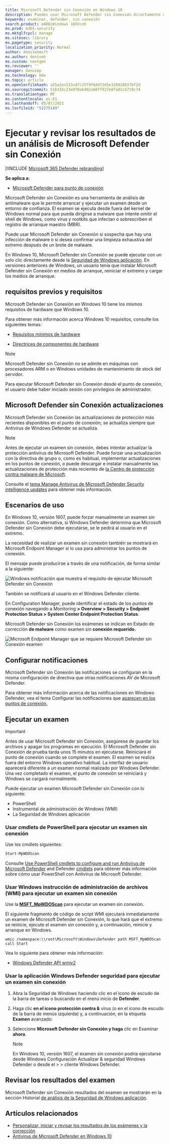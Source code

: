 ```yaml
---
title: Microsoft Defender sin Conexión en Windows 10
description: Puedes usar Microsoft Defender sin Conexión directamente desde la Antivirus de Windows Defender aplicación. También puede administrar cómo se implementa en la red.
keywords: examinar, defender, sin conexión
search.product: eADQiWindows 10XVcnh
ms.prod: m365-security
ms.mktglfcycl: manage
ms.sitesec: library
ms.pagetype: security
localization_priority: Normal
author: denisebmsft
ms.author: deniseb
ms.custom: nextgen
ms.reviewer: ''
manager: dansimp
ms.technology: mde
ms.topic: article
ms.openlocfilehash: a25a2ec513cd7c25f9f6ddf3d5e328928837bf2d
ms.sourcegitcommit: 51b316c23e070ab402a687f927e8fa01cb719c74
ms.translationtype: MT
ms.contentlocale: es-ES
ms.lasthandoff: 05/07/2021
ms.locfileid: "52275149"
---
```

# <a name="run-and-review-the-results-of-a-microsoft-defender-offline-scan"></a>Ejecutar y revisar los resultados de un análisis de Microsoft Defender sin Conexión

[!INCLUDE [Microsoft 365 Defender rebranding](../../includes/microsoft-defender.md)]


**Se aplica a:**

- [Microsoft Defender para punto de conexión](/microsoft-365/security/defender-endpoint/)

Microsoft Defender sin Conexión es una herramienta de análisis de antimalware que le permite arrancar y ejecutar un examen desde un entorno de confianza. El examen se ejecuta desde fuera del kernel de Windows normal para que pueda dirigirse a malware que intente omitir el shell de Windows, como virus y rootkits que infectan o sobrescriben el registro de arranque maestro (MBR).

Puede usar Microsoft Defender sin Conexión si sospecha que hay una infección de malware o si desea confirmar una limpieza exhaustiva del extremo después de un brote de malware.

En Windows 10, Microsoft Defender sin Conexión se puede ejecutar con un solo clic directamente desde la [Seguridad de Windows aplicación](microsoft-defender-security-center-antivirus.md). En versiones anteriores de Windows, un usuario tenía que instalar Microsoft Defender sin Conexión en medios de arranque, reiniciar el extremo y cargar los medios de arranque.

## <a name="prerequisites-and-requirements"></a>requisitos previos y requisitos

Microsoft Defender sin Conexión en Windows 10 tiene los mismos requisitos de hardware que Windows 10. 

Para obtener más información acerca Windows 10 requisitos, consulte los siguientes temas:

- [Requisitos mínimos de hardware](/windows-hardware/design/minimum/minimum-hardware-requirements-overview)

- [Directrices de componentes de hardware](/windows-hardware/design/component-guidelines/components)

> [!NOTE]
> Microsoft Defender sin Conexión no se admite en máquinas con procesadores ARM o en Windows unidades de mantenimiento de stock del servidor.

Para ejecutar Microsoft Defender sin Conexión desde el punto de conexión, el usuario debe haber iniciado sesión con privilegios de administrador.
 
## <a name="microsoft-defender-offline-updates"></a>Microsoft Defender sin Conexión actualizaciones

Microsoft Defender sin Conexión las actualizaciones de protección más recientes disponibles en el punto de conexión; se actualiza siempre que Antivirus de Windows Defender se actualiza. 

> [!NOTE]
> Antes de ejecutar un examen sin conexión, debes intentar actualizar la protección antivirus de Microsoft Defender. Puede forzar una actualización con la directiva de grupo o, como es habitual, implementar actualizaciones en los puntos de conexión, o puede descargar e instalar manualmente las actualizaciones de protección más recientes de [la Centro de protección contra malware de Microsoft](https://www.microsoft.com/security/portal/definitions/adl.aspx).

Consulte el [tema Manage Antivirus de Microsoft Defender Security intelligence updates](manage-protection-updates-microsoft-defender-antivirus.md) para obtener más información.

## <a name="usage-scenarios"></a>Escenarios de uso

En Windows 10, versión 1607, puede forzar manualmente un examen sin conexión. Como alternativa, si Windows Defender determina que Microsoft Defender sin Conexión debe ejecutarse, se le pedirá al usuario en el extremo. 

La necesidad de realizar un examen sin conexión también se mostrará en Microsoft Endpoint Manager si lo usa para administrar los puntos de conexión.

El mensaje puede producirse a través de una notificación, de forma similar a la siguiente:

![Windows notificación que muestra el requisito de ejecutar Microsoft Defender sin Conexión](images/defender/notification.png)

También se notificará al usuario en el Windows Defender cliente.

En Configuration Manager, puede identificar el estado de los puntos de conexión navegando a Monitoring **> Overview > Security > Endpoint Protection Status > System Center Endpoint Protection Status**. 

Microsoft Defender sin Conexión los exámenes se indican en Estado de corrección **de malware** como examen sin **conexión requerido.**

![Microsoft Endpoint Manager que se requiere Microsoft Defender sin Conexión examen](images/defender/sccm-wdo.png)

## <a name="configure-notifications"></a>Configurar notificaciones

Microsoft Defender sin Conexión las notificaciones se configuran en la misma configuración de directiva que otras notificaciones AV de Microsoft Defender.

Para obtener más información acerca de las notificaciones en Windows Defender, vea el tema Configurar las notificaciones que [aparecen en los puntos de conexión.](configure-notifications-microsoft-defender-antivirus.md)

## <a name="run-a-scan"></a>Ejecutar un examen 

> [!IMPORTANT]
> Antes de usar Microsoft Defender sin Conexión, asegúrese de guardar los archivos y apagar los programas en ejecución. El Microsoft Defender sin Conexión de prueba tarda unos 15 minutos en ejecutarse. Reiniciará el punto de conexión cuando se complete el examen. El examen se realiza fuera del entorno Windows operativo habitual. La interfaz de usuario aparecerá diferente a un examen normal realizado por Windows Defender. Una vez completado el examen, el punto de conexión se reiniciará y Windows se cargará normalmente.

Puede ejecutar un examen Microsoft Defender sin Conexión con lo siguiente:

- PowerShell
- Instrumental de administración de Windows (WMI)
- La Seguridad de Windows aplicación



### <a name="use-powershell-cmdlets-to-run-an-offline-scan"></a>Usar cmdlets de PowerShell para ejecutar un examen sin conexión

Use los cmdlets siguientes:

```PowerShell
Start-MpWDOScan
```

Consulte [Use PowerShell cmdlets to configure and run Antivirus de Microsoft Defender](use-powershell-cmdlets-microsoft-defender-antivirus.md) and Defender [cmdlets](/powershell/module/defender/) para obtener más información sobre cómo usar PowerShell con Antivirus de Microsoft Defender.

### <a name="use-windows-management-instruction-wmi-to-run-an-offline-scan"></a>Usar Windows instrucción de administración de archivos (WMI) para ejecutar un examen sin conexión

Use la [**MSFT_MpWDOScan**](/previous-versions/windows/desktop/legacy/dn455323(v=vs.85)) para ejecutar un examen sin conexión.

El siguiente fragmento de código de script WMI ejecutará inmediatamente un examen de Microsoft Defender sin Conexión, lo que hará que el extremo se reinicie, ejecute el examen sin conexión y, a continuación, reinicie y arranque en Windows.

```console
wmic /namespace:\\root\Microsoft\Windows\Defender path MSFT_MpWDOScan call Start 
```

Vea lo siguiente para obtener más información:
- [Windows Defender API wmiv2](/previous-versions/windows/desktop/defender/windows-defender-wmiv2-apis-portal)


### <a name="use-the-windows-defender-security-app-to-run-an-offline-scan"></a>Usar la aplicación Windows Defender seguridad para ejecutar un examen sin conexión

1. Abra la Seguridad de Windows haciendo clic en el icono de escudo de la barra de tareas o buscando en el menú inicio de **Defender**.

2. Haga clic **en el icono protección contra &** virus (o en el icono de escudo de la barra de menús izquierda) y, a continuación, en la etiqueta **Examen** avanzado:
    
3. Seleccione **Microsoft Defender sin Conexión y haga** clic en Examinar **ahora**.

    > [!NOTE]
    > En Windows 10, versión 1607, el examen sin conexión podría ejecutarse desde Windows Configuración Actualizar & seguridad Windows Defender o desde el  >    >   cliente Windows Defender.


## <a name="review-scan-results"></a>Revisar los resultados del examen

Microsoft Defender sin Conexión resultados del examen se mostrarán en la sección Historial [de análisis de la Seguridad de Windows aplicación](microsoft-defender-security-center-antivirus.md). 


## <a name="related-articles"></a>Artículos relacionados

- [Personalizar, iniciar y revisar los resultados de los exámenes y la corrección](customize-run-review-remediate-scans-microsoft-defender-antivirus.md)
- [Antivirus de Microsoft Defender en Windows 10](microsoft-defender-antivirus-in-windows-10.md)